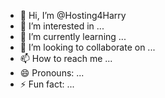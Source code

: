 - 👋 Hi, I’m @Hosting4Harry
- 👀 I’m interested in ...
- 🌱 I’m currently learning ...
- 💞️ I’m looking to collaborate on ...
- 📫 How to reach me ...
- 😄 Pronouns: ...
- ⚡ Fun fact: ...

<!---
Hosting4Harry/Hosting4Harry is a ✨ special ✨ repository because its `README.md` (this file) appears on your GitHub profile.
You can click the Preview link to take a look at your changes.
--->
